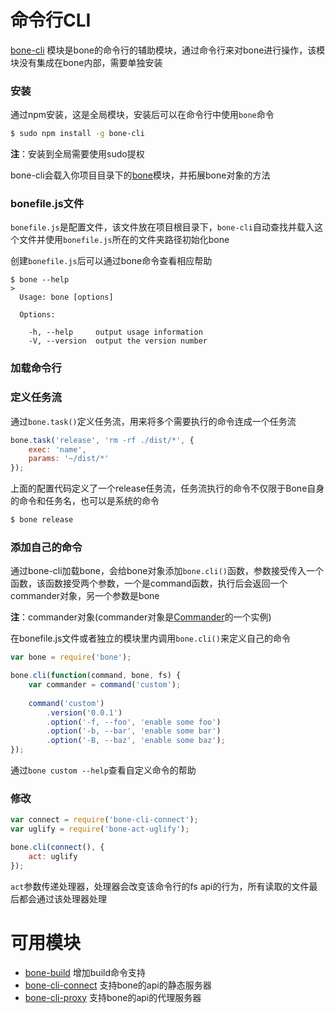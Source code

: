 # 命令行CLI

[bone-cli](https://github.com/wyicwx/bone-cli) 模块是bone的命令行的辅助模块，通过命令行来对bone进行操作，该模块没有集成在bone内部，需要单独安装

### 安装
通过npm安装，这是全局模块，安装后可以在命令行中使用`bone`命令

```sh
$ sudo npm install -g bone-cli
```

**注**：安装到全局需要使用sudo提权

bone-cli会载入你项目目录下的[bone](https://github.com/wyicwx/bone)模块，并拓展bone对象的方法

### bonefile.js文件

`bonefile.js`是配置文件，该文件放在项目根目录下，`bone-cli`自动查找并载入这个文件并使用`bonefile.js`所在的文件夹路径初始化bone

创建`bonefile.js`后可以通过bone命令查看相应帮助
```shell
$ bone --help
>
  Usage: bone [options]

  Options:

    -h, --help     output usage information
    -V, --version  output the version number
```

### 加载命令行

### 定义任务流

通过`bone.task()`定义任务流，用来将多个需要执行的命令连成一个任务流

```js
bone.task('release', 'rm -rf ./dist/*', {
    exec: 'name',
    params: '~/dist/*'
});
```

上面的配置代码定义了一个release任务流，任务流执行的命令不仅限于Bone自身的命令和任务名，也可以是系统的命令

```sh
$ bone release
```

### 添加自己的命令

通过bone-cli加载bone，会给bone对象添加`bone.cli()`函数，参数接受传入一个函数，该函数接受两个参数，一个是command函数，执行后会返回一个commander对象，另一个参数是bone

**注**：commander对象(commander对象是[Commander](https://github.com/tj/commander.js)的一个实例)

在bonefile.js文件或者独立的模块里内调用`bone.cli()`来定义自己的命令

```js
var bone = require('bone');

bone.cli(function(command, bone, fs) {
    var commander = command('custom');
    
    command('custom')
        .version('0.0.1')
        .option('-f, --foo', 'enable some foo')
        .option('-b, --bar', 'enable some bar')
        .option('-B, --baz', 'enable some baz');
});
```
通过`bone custom --help`查看自定义命令的帮助

### 修改

```js
var connect = require('bone-cli-connect');
var uglify = require('bone-act-uglify');

bone.cli(connect(), {
    act: uglify
});

```

`act`参数传递处理器，处理器会改变该命令行的fs api的行为，所有读取的文件最后都会通过该处理器处理


# 可用模块

+ [bone-build](https://github.com/wyicwx/bone-build) 增加build命令支持
+ [bone-cli-connect](https://github.com/wyicwx/bone-cli-connect) 支持bone的api的静态服务器
+ [bone-cli-proxy](https://github.com/wyicwx/bone-cli-proxy) 支持bone的api的代理服务器
